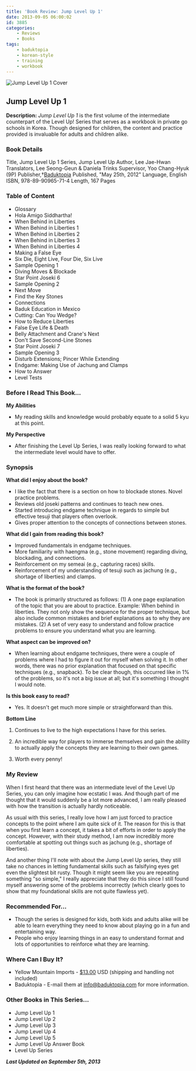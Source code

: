 ```yaml
---
title: 'Book Review: Jump Level Up 1'
date: 2013-09-05 06:00:02
id: 3885
categories:
	- Reviews
	- Books
tags:
	- baduktopia
	- korean-style
	- training
	- workbook
---
```


![Jump Level Up 1 Cover](/images/2013/08/jumplevelup1cover.jpg)

## Jump Level Up 1

**Description:** _Jump Level Up 1_ is the first volume of the intermediate counterpart of the Level Up! Series that serves as a workbook in private go schools in Korea. Though designed for children, the content and practice provided is invaluable for adults and children alike.

<!--more-->

### Book Details

Title, Jump Level Up 1
Series, Jump Level Up
Author, Lee Jae-Hwan
Translators, Lee Seong-Geun &amp; Daniela Trinks
Supervisor, Yoo Chang-Hyuk (9P)
Publisher,†[Baduktopia](http://www.baduktopia.com)
Published, "May 25th, 2012"
Language, English
ISBN, 978-89-90965-71-4
Length, 167 Pages

### Table of Content

*   Glossary
*   Hola Amigo Siddhartha!
*   When Behind in Liberties
*   When Behind in Liberties 1
*   When Behind in Liberties 2
*   When Behind in Liberties 3
*   When Behind in Liberties 4
*   Making a False Eye
*   Six Die, Eight Live, Four Die, Six Live
*   Sample Opening 1
*   Diving Moves &amp; Blockade
*   Star Point Joseki 6
*   Sample Opening 2
*   Next Move
*   Find the Key Stones
*   Connections
*   Baduk Education in Mexico
*   Cutting: Can You Wedge?
*   How to Reduce Liberties
*   False Eye Life &amp; Death
*   Belly Attachment and Crane's Next
*   Don't Save Second-Line Stones
*   Star Point Joseki 7
*   Sample Opening 3
*   Disturb Extensions; Pincer While Extending
*   Endgame: Making Use of Jachung and Clamps
*   How to Answer
*   Level Tests

### Before I Read This Book...

**My Abilities**

*   My reading skills and knowledge would probably equate to a solid 5 kyu at this point.

**My Perspective**

*   After finishing the Level Up Series, I was really looking forward to what the intermediate level would have to offer.

### Synopsis

**What did I enjoy about the book?**

*   I like the fact that there is a section on how to blockade stones. Novel practice problems.
*   Reviews old joseki patterns and continues to teach new ones.
*   Started introducing endgame technique in regards to simple but effective tesuji that players often overlook.
*   Gives proper attention to the concepts of connections between stones.

**What did I gain from reading this book?**

*   Improved fundamentals in endgame techniques.
*   More familiarity with haengma (e.g., stone movement) regarding diving, blockading, and connections.
*   Reinforcement on my semeai (e.g., capturing races) skills.
*   Reinforcement of my understanding of tesuji such as jachung (e.g., shortage of liberties) and clamps.

**What is the format of the book?**

*   The book is primarily structured as follows: (1) A one page explanation of the topic that you are about to practice. Example: When behind in liberties. They not only show the sequence for the proper technique, but also include common mistakes and brief explanations as to why they are mistakes. (2) A set of very easy to understand and follow practice problems to ensure you understand what you are learning.

**What aspect can be improved on?**

*   When learning about endgame techniques, there were a couple of problems where I had to figure it out for myself when solving it. In other words, there was no prior explanation that focused on that specific techniques (e.g., snapback). To be clear though, this occurred like in 1% of the problems, so it's not a big issue at all; but it's something I thought I would note.

**Is this book easy to read?**

*   Yes. It doesn't get much more simple or straightforward than this.

**Bottom Line**

1.  Continues to live to the high expectations I have for this series.

2.  An incredible way for players to immerse themselves and gain the ability to actually apply the concepts they are learning to their own games.

3.  Worth every penny!

### My Review

When I first heard that there was an intermediate level of the Level Up Series, you can only imagine how ecstatic I was. And though part of me thought that it would suddenly be a lot more advanced, I am really pleased with how the transition is actually hardly noticeable.

As usual with this series, I really love how I am just forced to practice concepts to the point where I am quite sick of it. The reason for this is that when you first learn a concept, it takes a bit of efforts in order to apply the concept. However, with their study method, I am now incredibly more comfortable at spotting out things such as jachung (e.g., shortage of liberties).

And another thing I'll note with about the Jump Level Up series, they still take no chances in letting fundamental skills such as falsifying eyes get even the slightest bit rusty. Though it might seem like you are repeating something "so simple," I really appreciate that they do this since I still found myself answering some of the problems incorrectly (which clearly goes to show that my foundational skills are not quite flawless yet).



### Recommended For...

*   Though the series is designed for kids, both kids and adults alike will be able to learn everything they need to know about playing go in a fun and entertaining way.
*   People who enjoy learning things in an easy to understand format and lots of opportunities to reinforce what they are learning.


### Where Can I Buy It?

*   Yellow Mountain Imports - [$13.00](http://www.ymimports.com/p-2058-jump-level-up-1-10-8-kyu.aspx "Yellow Mountain Imports Purchase Link") USD (shipping and handling not included)
*   Baduktopia - E-mail them at info@baduktopia.com for more information.

### Other Books in This Series...

*   Jump Level Up 1
*   Jump Level Up 2
*   Jump Level Up 3
*   Jump Level Up 4
*   Jump Level Up 5
*   Jump Level Up Answer Book
*   Level Up Series

_**Last Updated on September 5th, 2013**_
